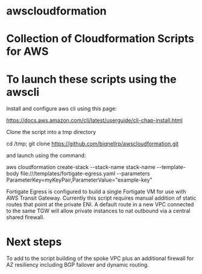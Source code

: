 # awscloudformation
# Collection of Cloudformation Scripts for AWS

# To launch these scripts using the awscli

Install and configure aws cli using this page:

https://docs.aws.amazon.com/cli/latest/userguide/cli-chap-install.html

Clone the script into a tmp directory

cd /tmp; git clone https://github.com/bignellrp/awscloudformation.git

and launch using the command:

aws cloudformation create-stack --stack-name stack-name --template-body file:///templates/fortigate-egress.yaml  --parameters ParameterKey=myKeyPair,ParameterValue="example-key"

Fortigate Egress is configured to build a single Fortigate VM for use with AWS Transit Gateway.  Currently this script requires manual addition of static routes that point at the private ENI. A default route in a new VPC connected to the same TGW will allow private instances to nat outbound via a central shared firewall.

# Next steps

To add to the script building of the spoke VPC plus an additional firewall for AZ resiliency including BGP failover and dynamic routing.
